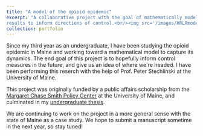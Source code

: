 ```yaml
---
title: "A model of the opioid epidemic"
excerpt: "A collaborative project with the goal of mathematically modeling the opioid epidemic at the state level and using the 
results to inform directions of control.<br/><img src='/images/HRLRmodel_resize.png'>"
collection: portfolio
---
```


Since my third year as an undergraduate, I have been studying the opioid epidemic in Maine
and working toward a mathematical model to capture its dynamics. The end goal of this 
project is to hopefully inform control measures in the future, and give us an idea of where we're headed.
I have been performing this reserch with the help of Prof. Peter Stechlinski at the University of Maine.

This project was originally funded by a public affairs scholarship from the
<a href="https://mcspolicycenter.umaine.edu/" target="_blank"  rel="noopener noreferrer">Margaret Chase Smith Policy Center</a> at
the University of Maine, and culminated in my 
<a href="https://digitalcommons.library.umaine.edu/honors/630/" target="_blank"  rel="noopener noreferrer">undergraduate thesis</a>.

We are continuing to work on the project in a more general sense with the state of Maine as a case study. We hope
to submit a manuscript sometime in the next year, so stay tuned!

